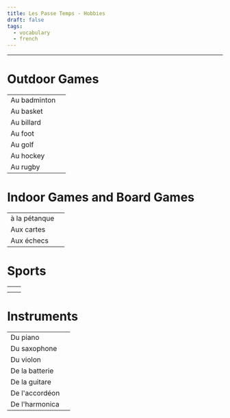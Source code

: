 ```yaml
---
title: Les Passe Temps - Hobbies
draft: false
tags:
  - vocabulary
  - french
---
```

---

# Outdoor Games

| | |
| -------------- | ------ |
| Au badminton   |        |
| Au basket      |        |
| Au billard     |        |
| Au foot        |        |
| Au golf        |        |
| Au hockey      |        |
| Au rugby       |        |

# Indoor Games and Board Games

|               |     |
| ------------- | --- |
| à la pétanque |     |
| Aux cartes    |     |
| Aux échecs    |     |
# Sports

|     |     |
| --- | --- |
|     |     |
|     |     |


# Instruments
|                |     |
| -------------- | --- |
| Du piano       |     |
| Du saxophone   |     |
| Du violon      |     |
| De la batterie |     |
| De la guitare  |     |
| De l'accordéon |     |
| De l'harmonica |     |